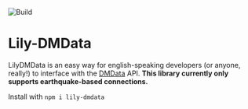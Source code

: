 ![Build](https://github.com/okawaffles/lily-dmdata/actions/workflows/build.yml/badge.svg)
# Lily-DMData
LilyDMData is an easy way for english-speaking developers (or anyone, really!) to interface with the [DMData](https://dmdata.jp) API.
**This library currently only supports earthquake-based connections.**

Install with `npm i lily-dmdata`